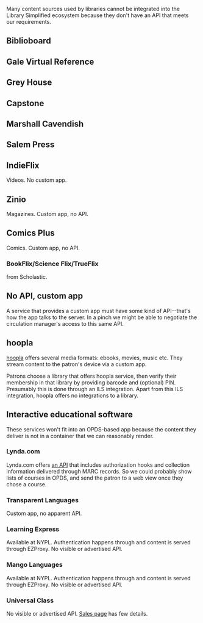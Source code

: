 Many content sources used by libraries cannot be integrated into the Library Simplified ecosystem because they don't have an API that meets our requirements.

## Biblioboard
## Gale Virtual Reference
## Grey House
## Capstone
## Marshall Cavendish
## Salem Press

## IndieFlix

Videos. No custom app.

## Zinio

Magazines. Custom app, no API.

## Comics Plus

Comics. Custom app, no API.

### BookFlix/Science Flix/TrueFlix

from Scholastic.


## No API, custom app

A service that provides a custom app must have some kind of API--that's how the app talks to the server. In a pinch we might be able to negotiate the circulation manager's access to this same API.

## hoopla

[hoopla](https://www.hoopladigital.com/) offers several media formats: ebooks, movies, music etc. They stream content to the patron's device via a custom app.

Patrons choose a library that offers hoopla service, then verify their membership in that library by providing barcode and (optional) PIN. Presumably this is done through an ILS integration. Apart from this ILS integration, hoopla offers no integrations to a library.

## Interactive educational software

These services won't fit into an OPDS-based app because the content they deliver is not in a container that we can reasonably render.

### Lynda.com

Lynda.com offers [an API](https://www.lynda.com/integration) that includes authorization hooks and collection information delivered through MARC records. So we could probably show lists of courses in OPDS, and send the patron to a web view once they chose a course.

### Transparent Languages

Custom app, no apparent API.

### Learning Express

Available at NYPL. Authentication happens through and content is served through EZProxy. No visible or advertised API.

### Mango Languages

Available at NYPL. Authentication happens through and content is served through EZProxy. No visible or advertised API.

### Universal Class

No visible or advertised API. [Sales page](http://company.universalclass.com/for-libraries.htm) has few details.